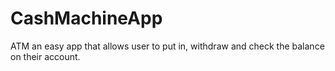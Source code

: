 # CashMachineApp
ATM
an easy app that allows user to put in, withdraw and check the balance on their account.
